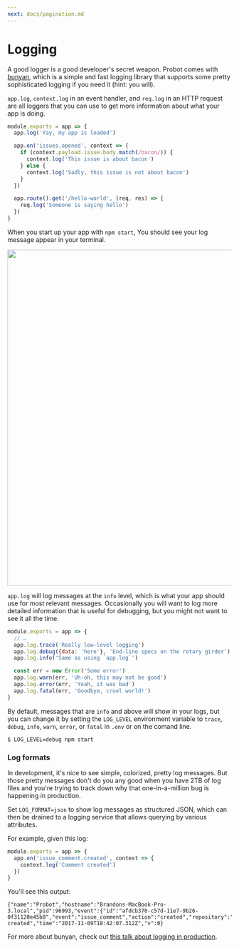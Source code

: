 ```yaml
---
next: docs/pagination.md
---
```


# Logging

A good logger is a good developer's secret weapon. Probot comes with [bunyan](https://github.com/trentm/node-bunyan), which is a simple and fast logging library that supports some pretty sophisticated logging if you need it (hint: you will).

`app.log`, `context.log` in an event handler, and `req.log` in an HTTP request are all loggers that you can use to get more information about what your app is doing.

```js
module.exports = app => {
  app.log('Yay, my app is loaded')

  app.on('issues.opened', context => {
    if (context.payload.issue.body.match(/bacon/)) {
      context.log('This issue is about bacon')
    } else {
      context.log('Sadly, this issue is not about bacon')
    }
  })

  app.route().get('/hello-world', (req, res) => {
    req.log('Someone is saying hello')
  })
}
```

When you start up your app with `npm start`, You should see your log message appear in your terminal.

<img width="753" alt="" src="https://user-images.githubusercontent.com/173/33234904-d43e7f14-d1f3-11e7-8dcb-6c47e58bd56b.png">

`app.log` will log messages at the `info` level, which is what your app should use for most relevant messages. Occasionally you will want to log more detailed information that is useful for debugging, but you might not want to see it all the time.

```js
module.exports = app => {
  // …
  app.log.trace('Really low-level logging')
  app.log.debug({data: 'here'}, 'End-line specs on the rotary girder')
  app.log.info('Same as using `app.log`')

  const err = new Error('Some error')
  app.log.warn(err, 'Uh-oh, this may not be good')
  app.log.error(err, 'Yeah, it was bad')
  app.log.fatal(err, 'Goodbye, cruel world!')
}
```

By default, messages that are `info` and above will show in your logs, but you can change it by setting the
`LOG_LEVEL` environment variable to `trace`, `debug`, `info`, `warn`, `error`, or `fatal` in `.env` or on the comand line.

```
$ LOG_LEVEL=debug npm start
```

### Log formats

In development, it's nice to see simple, colorized, pretty log messages. But those pretty messages don't do you any good when you have 2TB of log files and you're trying to track down why that one-in-a-million bug is happening in production.

Set `LOG_FORMAT=json` to show log messages as structured JSON, which can then be drained to a logging service that allows querying by various attributes.

For example, given this log:

```js
module.exports = app => {
  app.on('issue_comment.created', context => {
    context.log('Comment created')
  })
}
```

You'll see this output:

```
{"name":"Probot","hostname":"Brandons-MacBook-Pro-3.local","pid":96993,"event":{"id":"afdcb370-c57d-11e7-9b26-0f31120e45b8","event":"issue_comment","action":"created","repository":"robotland/test","installation":13055},"level":20,"msg":"Comment created","time":"2017-11-09T18:42:07.312Z","v":0}
```

For more about bunyan, check out [this talk about logging in production](http://trentm.com/talk-bunyan-in-prod/).
